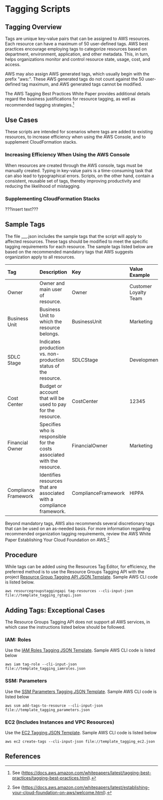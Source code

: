 # Tagging Scripts

## Tagging Overview

Tags are unique key-value pairs that can be assigned to AWS resources.  Each resource can have a maximum of 50 user-defined tags.  AWS best practices encourage employing tags to categorize resources based on department, environment, application, and other metadata.  This, in turn, helps organizations  monitor and control resource state, usage, cost, and access. 

AWS may also assign AWS generated tags, which usually begin with the prefix "aws:".  These AWS generated tags do not count against the 50 user-defined tag maximum, and AWS generated tags cannot be modified.

The AWS Tagging Best Practices White Paper provides additional details regard the business justifications for resource tagging, as well as recommended tagging strategies.[^1]

## Use Cases

These scripts are intended for scenarios where tags are added to existing resources, to increase efficiency when using the AWS Console, and to supplement CloudFormation stacks.

### Increasing Efficiency When Using the AWS Console

When resources are created through the AWS console, tags must be manually created.  Typing in key-value pairs is a time-consuming task that can also lead to typographical errors.  Scripts, on the other hand, contain a consistent, reusable set of tags, thereby improving productivity and reducing the likelihood of mistagging.

### Supplementing CloudFormation Stacks

???insert text???

## Sample Tags

The file ___.json includes the sample tags that the script will apply to affected resources.  These tags should be modified to meet the specific tagging requirements for each resource.  The sample tags listed below are based on the recommended mandatory tags that AWS suggests organization apply to all resources.

| Tag | Description | Key | Value Example |
|:-----------------|:------------|:--------|:--------|
| Owner | Owner and main user of resource. | Owner | Customer Loyalty Team |
| Business Unit | Business Unit to which the resource belongs. | BusinessUnit | Marketing |
| SDLC Stage | Indicates production vs. non-production status of the resource. | SDLCStage | Development |
| Cost Center | Budget or account that will be used to pay for the resource. | CostCenter | 12345 |
| Financial Owner | Specifies who is responsible for the costs associated with the resource. | FinancialOwner | Marketing |
| Compliance Framework | Identifies resources that are associated with a compliance framework. | ComplianceFramework | HIPPA |

Beyond mandatory tags, AWS also recommends several discretionary tags that can be used on an as-needed basis.  For more information regarding recommended organization tagging requirements, review the AWS White Paper Establishing Your Cloud Foundation on AWS.[^2]

## Procedure

While tags can be added using the Resources Tag Editor, for efficiency, the preferred method is to use the Resource Groups Tagging API with the project [Resource Group Tagging API JSON Template](https://raw.githubusercontent.com/RussetLeaf/RLCovid19/master/Tagging/template_tagging_rgtapi.json).  Sample AWS CLI code is listed below.

```
aws resourcegroupstaggingapi tag-resources --cli-input-json file://template_tagging_rgtapi.json
```

## Adding Tags: Exceptional Cases

The Resource Groups Tagging API does not support all AWS services, in which case the instructions listed below should be followed.

### IAM: Roles

Use the [IAM Roles Tagging JSON Template](https://raw.githubusercontent.com/RussetLeaf/RLCovid19/master/Tagging/template_tagging_iamroles.json).  Sample AWS CLI code is listed below

```
aws iam tag-role --cli-input-json file://template_tagging_iamroles.json
```

### SSM: Parameters

Use the [SSM Parameters Tagging JSON Template](https://raw.githubusercontent.com/RussetLeaf/RLCovid19/master/Tagging/template_tagging_parameters.json).  Sample AWS CLI code is listed below

```
aws ssm add-tags-to-resource --cli-input-json file://template_tagging_parameters.json
```

### EC2 (Includes Instances and VPC Resources)

Use the [EC2 Tagging JSON Template](https://raw.githubusercontent.com/RussetLeaf/RLCovid19/master/Tagging/template_tagging_ec2.json).  Sample AWS CLI code is listed below

```
aws ec2 create-tags --cli-input-json file://template_tagging_ec2.json
```

## References
[^1]:See (https://docs.aws.amazon.com/whitepapers/latest/tagging-best-practices/tagging-best-practices.html).
[^2]:See (https://docs.aws.amazon.com/whitepapers/latest/establishing-your-cloud-foundation-on-aws/welcome.html).
